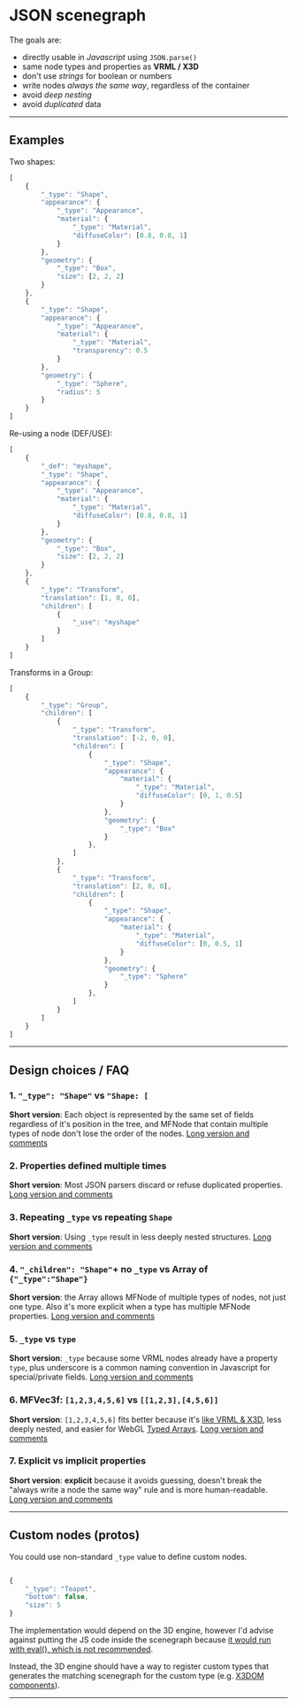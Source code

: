 # JSON scenegraph

The goals are:

 - directly usable in *Javascript* using `JSON.parse()`
 - same node types and properties as **VRML / X3D**
 - don't use *strings* for boolean or numbers
 - write nodes *always the same way*, regardless of the container
 - avoid *deep nesting*
 - avoid *duplicated* data


-------------------------------------------------------------------------------

## Examples

Two shapes:

```javascript
[
	{
		"_type": "Shape",
		"appearance": {
			"_type": "Appearance",
			"material": {
				"_type": "Material",
				"diffuseColor": [0.8, 0.8, 1]
			}
		},
		"geometry": {
			"_type": "Box",
			"size": [2, 2, 2]
		}
	},
	{
		"_type": "Shape",
		"appearance": {
			"_type": "Appearance",
			"material": {
				"_type": "Material",
				"transparency": 0.5
			}
		},
		"geometry": {
			"_type": "Sphere",
			"radius": 5
		}
	}
]
```

Re-using a node (DEF/USE):

```javascript
[
	{
		"_def": "myshape",
		"_type": "Shape",
		"appearance": {
			"_type": "Appearance",
			"material": {
				"_type": "Material",
				"diffuseColor": [0.8, 0.8, 1]
			}
		},
		"geometry": {
			"_type": "Box",
			"size": [2, 2, 2]
		}
	},
	{
		"_type": "Transform",
		"translation": [1, 0, 0],
		"children": [
			{
				"_use": "myshape"
			}
		]
	}
]
```

Transforms in a Group:

```javascript
[
	{
		"_type": "Group",
		"children": [
			{
				"_type": "Transform",
				"translation": [-2, 0, 0],
				"children": [
					{
						"_type": "Shape",
						"appearance": {
							"material": {
								"_type": "Material",
								"diffuseColor": [0, 1, 0.5]
							}
						},
						"geometry": {
							"_type": "Box"
						}
					},
				]
			},
			{
				"_type": "Transform",
				"translation": [2, 0, 0],
				"children": [
					{
						"_type": "Shape",
						"appearance": {
							"material": {
								"_type": "Material",
								"diffuseColor": [0, 0.5, 1]
							}
						},
						"geometry": {
							"_type": "Sphere"
						}
					},
				]
			}
		]
	}
]
```

-------------------------------------------------------------------------------

## Design choices / FAQ


### 1. `"_type": "Shape"` vs `"Shape: [`

**Short version**: Each object is represented by the same set of fields regardless of it's position in the tree, and MFNode that contain multiple types of node don't lose the order of the nodes.
[Long version and comments](https://github.com/wildpeaks/json-scenegraph/issues/1)


### 2. Properties defined multiple times

**Short version**: Most JSON parsers discard or refuse duplicated properties.
[Long version and comments](https://github.com/wildpeaks/json-scenegraph/issues/2)


### 3. Repeating `_type` vs repeating `Shape`

**Short version**: Using `_type` result in less deeply nested structures.
[Long version and comments](https://github.com/wildpeaks/json-scenegraph/issues/3)


### 4. `"_children": "Shape"`+ no `_type` vs Array of `{"_type":"Shape"}`

**Short version**: the Array allows MFNode of multiple types of nodes, not just one type. Also it's more explicit when a type has multiple MFNode properties.
[Long version and comments](https://github.com/wildpeaks/json-scenegraph/issues/4)


### 5. `_type` vs `type`

**Short version**: `_type` because some VRML nodes already have a property `type`, plus underscore is a common naming convention in Javascript for special/private fields.
[Long version and comments](https://github.com/wildpeaks/json-scenegraph/issues/5)


### 6. MFVec3f: `[1,2,3,4,5,6]` vs `[[1,2,3],[4,5,6]]`

**Short version**: `[1,2,3,4,5,6]` fits better because it's [like VRML & X3D](http://www.web3d.org/documents/specifications/19775-1/V3.2/Part01/fieldsDef.html#SFVec2fAndMFVec2f), less deeply nested, and easier for WebGL [Typed Arrays](https://developer.mozilla.org/en-US/docs/Web/JavaScript/Typed_arrays).
[Long version and comments](https://github.com/wildpeaks/json-scenegraph/issues/6)


### 7. Explicit vs implicit properties

**Short version**: **explicit** because it avoids guessing, doesn't break the "always write a node the same way" rule and is more human-readable.
[Long version and comments](https://github.com/wildpeaks/json-scenegraph/issues/7)


-------------------------------------------------------------------------------

## Custom nodes (protos)

You could use non-standard `_type` value to define custom nodes.

```javascript

{
	"_type": "Teapot",
	"bottom": false,
	"size": 5
}
```

The implementation would depend on the 3D engine, however I'd advise against putting the JS code inside the scenegraph because [it would run with eval(), which is not recommended](http://jslinterrors.com/eval-is-evil).

Instead, the 3D engine should have a way to register custom types that generates the matching scenegraph for the custom type (e.g. [X3DOM components](http://x3dom.readthedocs.org/en/1.4.0/components.html?highlight=components)).


-------------------------------------------------------------------------------

